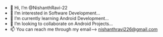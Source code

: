 - 👋 Hi, I’m @NishanthRavi-22
- 👀 I’m interested in Software Development...
- 🌱 I’m currently learning Android Development...
- 💞️ I’m looking to collaborate on Android Projects...
- 📫 You can reach me through my email--> nishanthravi226@gmail.com

<!---
NishanthRavi-22/NishanthRavi-22 is a ✨ special ✨ repository because its `README.md` (this file) appears on your GitHub profile.
You can click the Preview link to take a look at your changes.
--->

